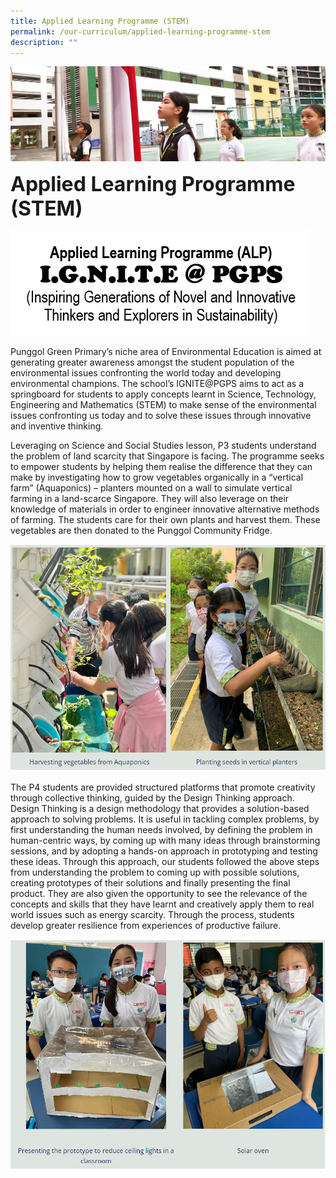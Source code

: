 ```yaml
---
title: Applied Learning Programme (STEM)
permalink: /our-curriculum/applied-learning-programme-stem
description: ""
---
```

![](/images/sub-banner.jpg)

**<font size=6>Applied Learning Programme (STEM)</font>**

![](/images/Our%20Curriculum/ALP1.png)

Punggol Green Primary’s niche area of Environmental Education is aimed at generating greater awareness amongst the student population of the environmental issues confronting the world today and developing environmental champions. The school’s IGNITE@PGPS aims to act as a springboard for students to apply concepts learnt in Science, Technology, Engineering and Mathematics (STEM) to make sense of the environmental issues confronting us today and to solve these issues through innovative and inventive thinking.

  

Leveraging on Science and Social Studies lesson, P3 students understand the problem of land scarcity that Singapore is facing. The programme seeks to empower students by helping them realise the difference that they can make by investigating how to grow vegetables organically in a “vertical farm” (Aquaponics) – planters mounted on a wall to simulate vertical farming in a land-scarce Singapore. They will also leverage on their knowledge of materials in order to engineer innovative alternative methods of farming. The students care for their own plants and harvest them. These vegetables are then donated to the Punggol Community Fridge.

![](/images/Our%20Curriculum/ALP2.png)

The P4 students are provided structured platforms that promote creativity through collective thinking, guided by the Design Thinking approach. Design Thinking is a design methodology that provides a solution-based approach to solving problems. It is useful in tackling complex problems, by first understanding the human needs involved, by defining the problem in human-centric ways, by coming up with many ideas through brainstorming sessions, and by adopting a hands-on approach in prototyping and testing these ideas. Through this approach, our students followed the above steps from understanding the problem to coming up with possible solutions, creating prototypes of their solutions and finally presenting the final product. They are also given the opportunity to see the relevance of the concepts and skills that they have learnt and creatively apply them to real world issues such as energy scarcity. Through the process, students develop greater resilience from experiences of productive failure.

![](/images/Our%20Curriculum/ALP3.png)
